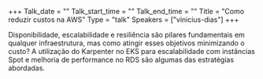 
+++
Talk_date = ""
Talk_start_time = ""
Talk_end_time = ""
Title = "Como reduzir custos na AWS"
Type = "talk"
Speakers = ["vinicius-dias"]
+++

Disponibilidade, escalabilidade e resiliência são pilares fundamentais em qualquer infraestrutura, mas como atingir esses objetivos minimizando o custo? A utilização do Karpenter no EKS para escalabilidade com instâncias Spot e melhoria de performance no RDS são algumas das estratégias abordadas.